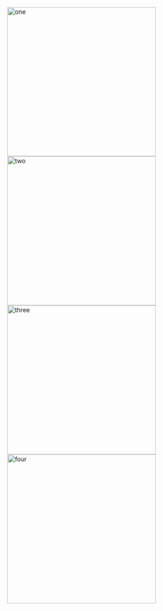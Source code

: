 <img width="344" alt="one" src="https://user-images.githubusercontent.com/49156359/140020964-e4b1bffe-df9b-4e23-9212-6e6c0a8de88e.png">
<img width="344" alt="two" src="https://user-images.githubusercontent.com/49156359/140020976-344165d4-216f-4600-9973-11b3968278b0.png">
<img width="344" alt="three" src="https://user-images.githubusercontent.com/49156359/140020984-08f6de1d-4a9a-41ba-b669-bf3c79222346.png">
<img width="344" alt="four" src="https://user-images.githubusercontent.com/49156359/140020986-e2502d39-d073-47c8-be19-015f8bab7a57.png">
